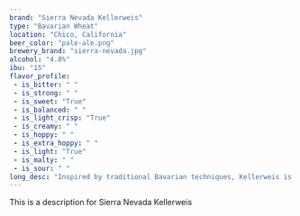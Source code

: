```yaml
---
brand: "Sierra Nevada Kellerweis"
type: "Bavarian Wheat"
location: "Chico, California"
beer_color: "pale-ale.png"
brewery_brand: "sierra-nevada.jpg"
alcohol: "4.8%"
ibu: "15"
flavor_profile:
 - is_bitter: " "
 - is_strong: " "
 - is_sweet: "True"
 - is_balanced: " "
 - is_light_crisp: "True"
 - is_creamy: " "
 - is_hoppy: " "
 - is_extra_hoppy: " "
 - is_light: "True"
 - is_malty: " "
 - is_sour: " "
long_desc: "Inspired by traditional Bavarian techniques, Kellerweis is a true artisan experience. Brewed in open fermentation tanks—the result is a hazy wheat ale—untamed, raw and alive. With a full, fruity aroma and notes of spicy clove and banana bread, Kellerweis is a truly unique brew."
---
```

This is a description for Sierra Nevada Kellerweis